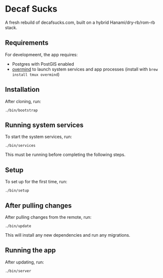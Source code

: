 # Decaf Sucks

A fresh rebuild of decafsucks.com, built on a hybrid Hanami/dry-rb/rom-rb stack.

## Requirements

For developmeent, the app requires:

- Postgres with PostGIS enabled
- [overmind](https://github.com/DarthSim/overmind) to launch system services and app processes (install with `brew install tmux overmind`)

## Installation

After cloning, run:

```
./bin/bootstrap
```

## Running system services

To start the system services, run:

```
./bin/services
```

This must be running before completing the following steps.

## Setup

To set up for the first time, run:

```
./bin/setup
```

## After pulling changes

After pulling changes from the remote, run:

```
./bin/update
```

This will install any new dependencies and run any migrations.

## Running the app

After updating, run:

```
./bin/server
```

